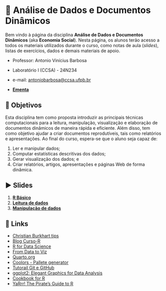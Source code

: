 # :rocket: Análise de Dados e Documentos Dinâmicos 



Bem vindo à página da disciplina **Análise de Dados e Documentos Dinâmicos** (aka **Economia Social**).
Nesta página, os alunos terão acesso a todos os materiais utilizados durante o curso, como notas de aula (*slides*), listas de exercícios, dados e demais materiais de apoio.

* Professor: Antonio Vinícius Barbosa

* Laboratório I (CCSA) - 24N234

* e-mail: antoniobarbosa@ccsa.ufpb.br

* [**Ementa**](https://github.com/aviniciusbb/documentos_dinamicos/blob/main/ementa/Ementa_MESP.pdf)


## 🎯 Objetivos

Esta disciplina tem como proposta introduzir as principais técnicas computacionais para a leitura, manipulação, visualização e elaboração de documentos dinâmicos de maneira rápida e eficiente.  Além disso, tem como objetivo ajudar a criar documentos reprodutíveis, tais como relatórios e apresentações. Ao final do curso, espera-se que o aluno seja capaz de: 

1. Ler e manipular dados; 
2. Computar estatísticas descritivas dos dados; 
3. Gerar visualização dos dados; e 
4. Criar relatórios, artigos, apresentações e páginas Web de forma dinâmica.

## :arrow_forward: Slides

1. [**R Básico**](https://raw.githack.com/aviniciusbb/documentos_dinamicos/main/slides/slides_01.html)
2. [**Leitura de dados**](https://raw.githack.com/aviniciusbb/documentos_dinamicos/main/slides/slides_02.html)
3. [**Manipulação de dados**](https://raw.githack.com/aviniciusbb/documentos_dinamicos/main/slides/slides_03.html)


## :link: Links

- [Christian Burkhart tips](https://twitter.com/ChBurkhart)
- [Blog Curso-R](https://blog.curso-r.com/)
- [R for Data Science](https://r4ds.had.co.nz/)
- [From Data to Viz](https://www.data-to-viz.com/)
- [Quarto.org](https://quarto.org/)
- [Coolors - Pallete generator](https://coolors.co/)
- [Tutorail Git e GitHub](https://beatrizmilz.github.io/RLadies-Git-RStudio-2019/#1)
- [ggplot2: Elegant Graphics for Data Analysis](https://ggplot2-book.org/)
- [Cookbook for R](http://www.cookbook-r.com/)
- [YaRrr! The Pirate’s Guide to R](https://bookdown.org/ndphillips/YaRrr/)
